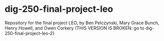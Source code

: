# dig-250-final-project-leo
Repository for the final project LEO, by Ben Pelczynski, Mary Grace Bunch, Henry Howell, and Owen Corkery
(THIS VERSION IS BROKEN: go to dig-250-final-project-leo-2)
